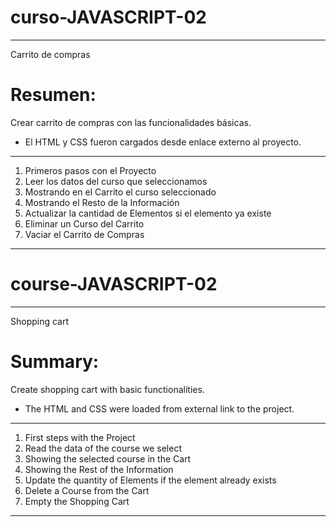 # curso-JAVASCRIPT-02

---
Carrito de compras

# Resumen:
Crear carrito de compras con las funcionalidades básicas.

* El HTML y CSS fueron cargados desde enlace externo al proyecto.
---

1. Primeros pasos con el Proyecto
2. Leer los datos del curso que seleccionamos
3. Mostrando en el Carrito el curso seleccionado
4. Mostrando el Resto de la Información
5. Actualizar la cantidad de Elementos si el elemento ya existe
6. Eliminar un Curso del Carrito
7. Vaciar el Carrito de Compras
---


# course-JAVASCRIPT-02

---
Shopping cart

# Summary:
Create shopping cart with basic functionalities.

* The HTML and CSS were loaded from external link to the project.
---

1. First steps with the Project
2. Read the data of the course we select
3. Showing the selected course in the Cart
4. Showing the Rest of the Information
5. Update the quantity of Elements if the element already exists
6. Delete a Course from the Cart
7. Empty the Shopping Cart
---
